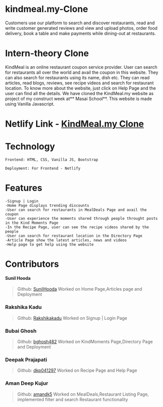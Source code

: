 # kindmeal.my-Clone
Customers use our platform to search and discover restaurants, read and write customer generated reviews and view and upload photos, order food delivery, book a table and make payments while dining-out at restaurants.

# Intern-theory Clone

<p> KindMeal is an online restaurant coupon service provider. User can search for restaurants all over the world and avail the coupon in this website. They can also search for restaurants 
using its name, dish etc. They can read articles, read blogs, reviews, see recipe videos and search for restaurant location. To know more about the website, just click 
on Help Page and the user can find all the details. We have cloned the KindMeal.my website as project of my construct week at** Masai School**. This website is made using Vanilla Javascript.</p>

# Netlify Link - <a href="https://kindmeal-unit-2-project.netlify.app/">KindMeal.my Clone</a>

# Technology

    Frontend: HTML, CSS, Vanilla JS, Bootstrap
    
    Deployment: For Frontend - Netlify
                

# Features

    -Signup | Login 
    -Home Page displays trending discounts
    -User can search for restaurants in MealDeals Page and avail the coupon 
    -User can experience the moments shared through people throught posts in the Kind Moments Page
    -In the Recipe Page, user can see the recipe videos shared by the people
    -User can search for restaurant location in the Directory Page
    -Article Page show the latest articles, news and videos
    -Help page to get help using the website
    
# Contributors

#### Sunil Hooda
> Github: [SunilHooda](https://github.com/SunilHooda)
Worked on Home Page,Articles page and Deployment

### Rakshika Kadu
> Github: [Rakshikakadu](https://github.com/Rakshikakadu)
Worked on Signup | Login Page 

### Bubai Ghosh
> Github: [bghosh482](https://github.com/bghosh482)
Worked on KindMoments Page,Directory Page and Deployment

### Deepak Prajapati
> Github: [dkp041297](https://github.com/dkp041297)
Worked on Recipe Page and Help Page

### Aman Deep Kujur
> Github: [amandk5](https://github.com/amandk5)
Worked on MealDeals,Restaurant Listing Page, implemented filter and search Restaurant functionality
